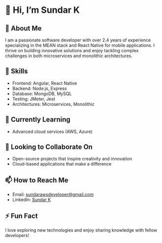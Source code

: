 # 👋 Hi, I’m Sundar K

## 💼 About Me
I am a passionate software developer with over 2.4 years of experience specializing in the MEAN stack and React Native for mobile applications. I thrive on building innovative solutions and enjoy tackling complex challenges in both microservices and monolithic architectures.

## 👀 Skills
- Frontend: Angular, React Native
- Backend: Node.js, Express
- Database: MongoDB, MySQL
- Testing: JMeter, Jest
- Architectures: Microservices, Monolithic

## 🌱 Currently Learning
- Advanced cloud services (AWS, Azure)


## 💞️ Looking to Collaborate On
- Open-source projects that inspire creativity and innovation
- Cloud-based applications that make a difference

## 📫 How to Reach Me
- Email: sundarawsdeveloper@gmail.com
- LinkedIn: [Sundar K](https://www.linkedin.com/in/sundarclouddev/)

## ⚡ Fun Fact
I love exploring new technologies and enjoy sharing knowledge with fellow developers!
